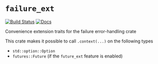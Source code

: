# `failure_ext`
[![Build Status](https://travis-ci.org/marmistrz/failure_ext.svg?branch=master)](https://travis-ci.org/marmistrz/failure_ext)
[![Docs](https://docs.rs/failure_ext/badge.svg)](https://docs.rs/failure_ext/badge.svg)

Convenience extension traits for the failure error-handling crate

This crate makes it possible to call `.context(...)` on the following types
* `std::option::Option`
* `futures::Future` (if the `future_ext` feature is enabled)
